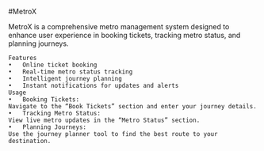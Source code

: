 #MetroX

MetroX is a comprehensive metro management system designed to enhance user experience in booking tickets, tracking metro status, and planning journeys.

    Features
	•	Online ticket booking
	•	Real-time metro status tracking
	•	Intelligent journey planning
	•	Instant notifications for updates and alerts
    Usage
	•	Booking Tickets:
	Navigate to the “Book Tickets” section and enter your journey details.
	•	Tracking Metro Status:
	View live metro updates in the “Metro Status” section.
	•	Planning Journeys:
	Use the journey planner tool to find the best route to your destination.
